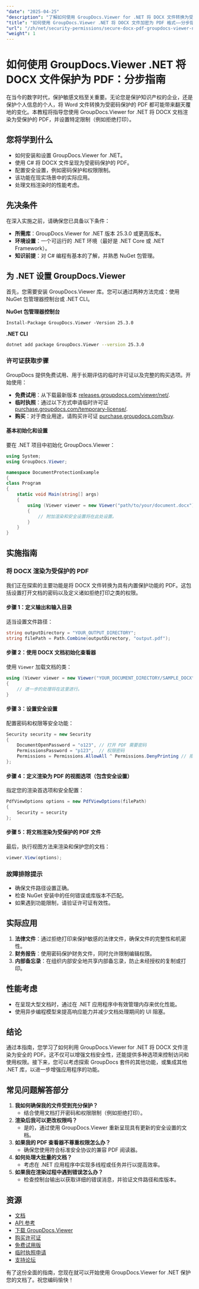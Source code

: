 ```yaml
---
"date": "2025-04-25"
"description": "了解如何使用 GroupDocs.Viewer for .NET 将 DOCX 文件转换为受密码保护的 PDF 文件并进行加密。通过实际示例和安全配置确保文档安全。"
"title": "如何使用 GroupDocs.Viewer .NET 将 DOCX 文件加密为 PDF 格式——分步指南"
"url": "/zh/net/security-permissions/secure-docx-pdf-groupdocs-viewer-net/"
"weight": 1
---
```


# 如何使用 GroupDocs.Viewer .NET 将 DOCX 文件保护为 PDF：分步指南

在当今的数字时代，保护敏感文档至关重要。无论您是保护知识产权的企业，还是保护个人信息的个人，将 Word 文件转换为受密码保护的 PDF 都可能带来翻天覆地的变化。本教程将指导您使用 GroupDocs.Viewer for .NET 将 DOCX 文档渲染为受保护的 PDF，并设置特定限制（例如拒绝打印）。

## 您将学到什么
- 如何安装和设置 GroupDocs.Viewer for .NET。
- 使用 C# 将 DOCX 文件呈现为受密码保护的 PDF。
- 配置安全设置，例如密码保护和权限限制。
- 该功能在现实场景中的实际应用。
- 处理文档渲染时的性能考虑。

## 先决条件
在深入实施之前，请确保您已具备以下条件：
- **所需库**：GroupDocs.Viewer for .NET 版本 25.3.0 或更高版本。
- **环境设置**：一个可运行的 .NET 环境（最好是 .NET Core 或 .NET Framework）。
- **知识前提**：对 C# 编程有基本的了解，并熟悉 NuGet 包管理。

## 为 .NET 设置 GroupDocs.Viewer
首先，您需要安装 GroupDocs.Viewer 库。您可以通过两种方法完成：使用 NuGet 包管理器控制台或 .NET CLI。

**NuGet 包管理器控制台**
```shell
Install-Package GroupDocs.Viewer -Version 25.3.0
```

**.NET CLI**
```bash
dotnet add package GroupDocs.Viewer --version 25.3.0
```

### 许可证获取步骤
GroupDocs 提供免费试用、用于长期评估的临时许可证以及完整的购买选项。开始使用：
- **免费试用**：从下载最新版本 [releases.groupdocs.com/viewer/net/](https://releases。groupdocs.com/viewer/net/).
- **临时执照**：通过以下方式申请临时许可证 [purchase.groupdocs.com/temporary-license/](https://purchase。groupdocs.com/temporary-license/).
- **购买**：对于商业用途，请购买许可证 [purchase.groupdocs.com/buy](https://purchase。groupdocs.com/buy).

#### 基本初始化和设置
要在 .NET 项目中初始化 GroupDocs.Viewer：

```csharp
using System;
using GroupDocs.Viewer;

namespace DocumentProtectionExample
{
class Program
{
    static void Main(string[] args)
    {
        using (Viewer viewer = new Viewer("path/to/your/document.docx"))
        {
            // 附加渲染和安全设置将在此处设置。
        }
    }
}
```

## 实施指南

### 将 DOCX 渲染为受保护的 PDF
我们正在探索的主要功能是将 DOCX 文件转换为具有内置保护功能的 PDF。这包括设置打开文档的密码以及定义诸如拒绝打印之类的权限。

#### 步骤 1：定义输出和输入目录
适当设置文件路径：

```csharp
string outputDirectory = "YOUR_OUTPUT_DIRECTORY";
string filePath = Path.Combine(outputDirectory, "output.pdf");
```

#### 步骤 2：使用 DOCX 文档初始化查看器
使用 `Viewer` 加载文档的类：

```csharp
using (Viewer viewer = new Viewer("YOUR_DOCUMENT_DIRECTORY/SAMPLE_DOCX"))
{
    // 进一步的处理将在这里进行。
}
```

#### 步骤 3：设置安全设置
配置密码和权限等安全功能：

```csharp
Security security = new Security
{
    DocumentOpenPassword = "o123", // 打开 PDF 需要密码
    PermissionsPassword = "p123",  // 权限密码
    Permissions = Permissions.AllowAll ^ Permissions.DenyPrinting // 拒绝打印权限
};
```

#### 步骤 4：定义渲染为 PDF 的视图选项（包含安全设置）
指定您的渲染首选项和安全配置：

```csharp
PdfViewOptions options = new PdfViewOptions(filePath)
{
    Security = security
};
```

#### 步骤 5：将文档渲染为受保护的 PDF 文件
最后，执行视图方法来渲染和保护您的文档：

```csharp
viewer.View(options);
```

### 故障排除提示
- 确保文件路径设置正确。
- 检查 NuGet 安装中的任何错误或库版本不匹配。
- 如果遇到功能限制，请验证许可证有效性。

## 实际应用
1. **法律文件**：通过拒绝打印来保护敏感的法律文件，确保文件的完整性和机密性。
2. **财务报告**：使用密码保护财务文件，同时允许限制编辑权限。
3. **内部备忘录**：在组织内部安全地共享内部备忘录，防止未经授权的复制或打印。

## 性能考虑
- 在呈现大型文档时，通过在 .NET 应用程序中有效管理内存来优化性能。
- 使用异步编程模型来提高响应能力并减少文档处理期间的 UI 阻塞。

## 结论
通过本指南，您学习了如何利用 GroupDocs.Viewer for .NET 将 DOCX 文件渲染为安全的 PDF。这不仅可以增强文档安全性，还能提供多种选项来控制访问和使用权限。接下来，您可以考虑探索 GroupDocs 套件的其他功能，或集成其他 .NET 库，以进一步增强应用程序的功能。

## 常见问题解答部分
1. **我如何确保我的文件受到充分保护？**
   - 结合使用文档打开密码和权限限制（例如拒绝打印）。
2. **渲染后我可以更改权限吗？**
   - 是的，通过使用 GroupDocs.Viewer 重新呈现具有更新的安全设置的文档。
3. **如果我的 PDF 查看器不尊重权限怎么办？**
   - 确保您使用符合标准安全协议的兼容 PDF 阅读器。
4. **如何处理大批量的文档？**
   - 考虑在 .NET 应用程序中实现多线程或任务并行以提高效率。
5. **如果我在渲染过程中遇到错误怎么办？**
   - 检查控制台输出以获取详细的错误消息，并验证文件路径和库版本。

## 资源
- [文档](https://docs.groupdocs.com/viewer/net/)
- [API 参考](https://reference.groupdocs.com/viewer/net/)
- [下载 GroupDocs.Viewer](https://releases.groupdocs.com/viewer/net/)
- [购买许可证](https://purchase.groupdocs.com/buy)
- [免费试用版](https://releases.groupdocs.com/viewer/net/)
- [临时执照申请](https://purchase.groupdocs.com/temporary-license/)
- [支持论坛](https://forum.groupdocs.com/c/viewer/9)

有了这份全面的指南，您现在就可以开始使用 GroupDocs.Viewer for .NET 保护您的文档了。祝您编码愉快！